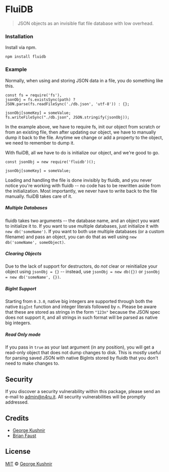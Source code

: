 # FluiDB

> JSON objects as an invisible flat file database with low overhead.

### Installation

Install via npm.

`npm install fluidb`

### Example

Normally, when using and storing JSON data in a file, you do something like this.

```
const fs = require('fs'),
jsonObj = fs.existsSync(path) ? JSON.parse(fs.readFileSync('./db.json', 'utf-8')) : {};

jsonObj[someKey] = someValue;
fs.writeFileSync("./db.json", JSON.stringify(jsonObj));
```

In the example above, we have to require fs, init our object from scratch or from an existing file, then after updating our object, we have to manually dump it back to the file. Anytime we change or add a property to the object, we need to remember to dump it.

With fluiDB, all we have to do is initialize our object, and we're good to go.

```
const jsonObj = new require('fluidb')();

jsonObj[someKey] = someValue;
```

Loading and handling the file is done invisibly by fluidb, and you never notice you're working with fluidb -- no code has to be rewritten aside from the initialization.  Most importantly, we never have to write back to the file manually. fluiDB takes care of it.

##### Multiple Databases

fluidb takes two arguments -- the database name, and an object you want to initialize it to. If you want to use multiple databases, just initialize it with `new db('someName')`. If you want to both use multiple databases (or a custom filename) and pass an object, you can do that as well using `new db('someName', someObject)`.

##### Clearing Objects
Due to the lack of support for destructors, do *not* clear or reinitialize your object using `jsonObj = {}` -- instead, use `jsonObj = new db({})` or `jsonObj = new db('someName', {})`. 

##### BigInt Support
Starting from `0.3.0`, native big integers are supported through both the native `BigInt` function and integer literals followed by `n`. Please be aware that these are stored as strings in the form `"123n"` because the JSON spec does not support it, and all strings in such format will be parsed as native big integers.

##### Read Only mode
If you pass in `true` as your last argument (in any position), you will get a read-only object that does not dump changes to disk. This is mostly useful for parsing saved JSON with native BigInts stored by fluidb that you don't need to make changes to.

## Security

If you discover a security vulnerability within this package, please send an e-mail to admin@n4ru.it. All security vulnerabilities will be promptly addressed.

## Credits

- [George Kushnir](https://github.com/n4ru)
- [Brian Faust](https://github.com/faustbrian)

## License

[MIT](LICENSE) © [George Kushnir](https://n4ru.it)
